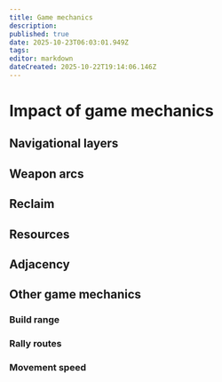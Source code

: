 ```yaml
---
title: Game mechanics
description: 
published: true
date: 2025-10-23T06:03:01.949Z
tags: 
editor: markdown
dateCreated: 2025-10-22T19:14:06.146Z
---
```


# Impact of game mechanics


## Navigational layers

## Weapon arcs

## Reclaim

## Resources

## Adjacency

## Other game mechanics

### Build range

### Rally routes

### Movement speed